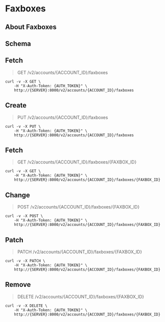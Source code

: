 # Faxboxes

## About Faxboxes

## Schema



## Fetch

> GET /v2/accounts/{ACCOUNT_ID}/faxboxes

```shell
curl -v -X GET \
    -H "X-Auth-Token: {AUTH_TOKEN}" \
    http://{SERVER}:8000/v2/accounts/{ACCOUNT_ID}/faxboxes
```

## Create

> PUT /v2/accounts/{ACCOUNT_ID}/faxboxes

```shell
curl -v -X PUT \
    -H "X-Auth-Token: {AUTH_TOKEN}" \
    http://{SERVER}:8000/v2/accounts/{ACCOUNT_ID}/faxboxes
```

## Fetch

> GET /v2/accounts/{ACCOUNT_ID}/faxboxes/{FAXBOX_ID}

```shell
curl -v -X GET \
    -H "X-Auth-Token: {AUTH_TOKEN}" \
    http://{SERVER}:8000/v2/accounts/{ACCOUNT_ID}/faxboxes/{FAXBOX_ID}
```

## Change

> POST /v2/accounts/{ACCOUNT_ID}/faxboxes/{FAXBOX_ID}

```shell
curl -v -X POST \
    -H "X-Auth-Token: {AUTH_TOKEN}" \
    http://{SERVER}:8000/v2/accounts/{ACCOUNT_ID}/faxboxes/{FAXBOX_ID}
```

## Patch

> PATCH /v2/accounts/{ACCOUNT_ID}/faxboxes/{FAXBOX_ID}

```shell
curl -v -X PATCH \
    -H "X-Auth-Token: {AUTH_TOKEN}" \
    http://{SERVER}:8000/v2/accounts/{ACCOUNT_ID}/faxboxes/{FAXBOX_ID}
```

## Remove

> DELETE /v2/accounts/{ACCOUNT_ID}/faxboxes/{FAXBOX_ID}

```shell
curl -v -X DELETE \
    -H "X-Auth-Token: {AUTH_TOKEN}" \
    http://{SERVER}:8000/v2/accounts/{ACCOUNT_ID}/faxboxes/{FAXBOX_ID}
```

